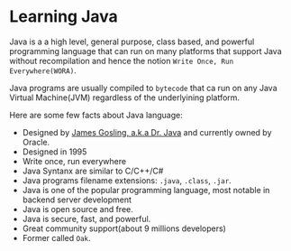 # Learning Java


Java is a a high level, general purpose, class based, and powerful programming language that can run on many platforms that support Java without recompilation and hence the notion `Write Once, Run Everywhere(WORA)`. 

Java programs are usually compiled to `bytecode` that ca run on any Java Virtual Machine(JVM) regardless of the underlyining platform. 


Here are some few facts about Java language: 

* Designed by [James Gosling, a.k.a Dr. Java](https://en.wikipedia.org/wiki/James_Gosling) and currently owned by Oracle.
* Designed in 1995
* Write once, run everywhere
* Java Syntanx are similar to C/C++/C#
* Java programs filename extensions: `.java`, `.class`, `.jar`. 
* Java is one of the popular programming language, most notable in backend server development
* Java is open source and free.
* Java is secure, fast, and powerful.
* Great community support(about 9 millions developers)
* Former called `Oak`.


